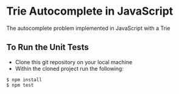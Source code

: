 # Trie Autocomplete in JavaScript

The autocomplete problem implemented in JavaScript with a Trie

## To Run the Unit Tests
* Clone this git repository on your local machine
* Within the cloned project run the following:
```
$ npm install
$ npm test
```
